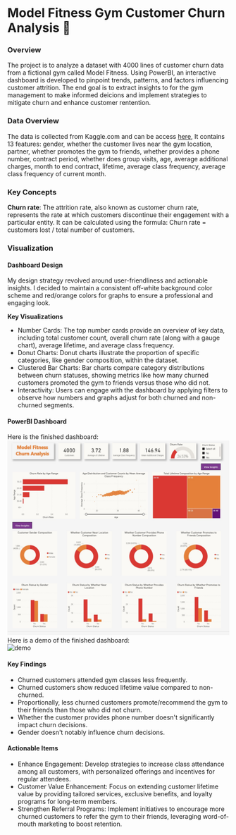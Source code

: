 # Model Fitness Gym Customer Churn Analysis 🏃

### Overview 
The project is to analyze a dataset with 4000 lines of customer churn data from a fictional gym called Model Fitness. Using PowerBI, an interactive dashboard is developed to pinpoint trends, patterns, and factors influencing customer attrition. The end goal is to extract insights to for the gym management to make informed deicions and implement strategies to mitigate churn and enhance customer rentention. 

### Data Overview 
The data is collected from Kaggle.com and can be access [here](https://www.kaggle.com/datasets/ellanihill/model-fitness-customer-churn), It contains 13 features: gender, whether the customer lives near the gym location, partner, whether promotes the gym to friends, whether provides a phone number, contract period, whether does group visits, age, average additional charges, month to end contract, lifetime, average class frequency, average class frequency of current month.   

### Key Concepts 
**Churn rate**: The attrition rate, also known as customer churn rate, represents the rate at which customers discontinue their engagement with a particular entity. It can be calculated using the formula: Churn rate = customers lost / total number of customers. 

### Visualization 
#### Dashboard Design 
My design strategy revolved around user-friendliness and actionable insights. I decided to maintain a consistent off-white background color scheme and red/orange colors for graphs to ensure a professional and engaging look.

**Key Visualizations** 
- Number Cards: The top number cards provide an overview of key data, including total customer count, overall churn rate (along with a gauge chart), average lifetime, and average class frequency.
- Donut Charts: Donut charts illustrate the proportion of specific categories, like gender composition, within the dataset.
- Clustered Bar Charts: Bar charts compare category distributions between churn statuses, showing metrics like how many churned customers promoted the gym to friends versus those who did not.
- Interactivity: Users can engage with the dashboard by applying filters to observe how numbers and graphs adjust for both churned and non-churned segments.

#### PowerBI Dashboard 
Here is the finished dashboard:
![pic](gym_churn_dashboard.jpg)
<br>
Here is a demo of the finished dashboard:  
![demo](gym_churn_dashboard.gif)
#### Key Findings
- Churned customers attended gym classes less frequently. 
- Churned customers show reduced lifetime value compared to non-churned.
- Proportionally, less churned customers promote/recommend the gym to their friends than those who did not churn.
- Whether the customer provides phone number doesn't significantly impact churn decisions.
- Gender doesn't notably influence churn decisions. 

#### Actionable Items 
- Enhance Engagement: Develop strategies to increase class attendance among all customers, with personalized offerings and incentives for regular attendees.
- Customer Value Enhancement: Focus on extending customer lifetime value by providing tailored services, exclusive benefits, and loyalty programs for long-term members.
- Strengthen Referral Programs: Implement initiatives to encourage more churned customers to refer the gym to their friends, leveraging word-of-mouth marketing to boost retention.

